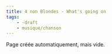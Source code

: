 ```yaml
---
title: 4 non Blondes - What's going on
tags:
    - -draft
    - musique/chanson
---
```


Page créée automatiquement, mais vide.
